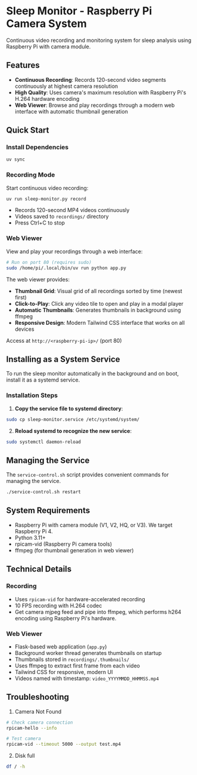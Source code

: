 # Sleep Monitor - Raspberry Pi Camera System

Continuous video recording and monitoring system for sleep analysis using Raspberry Pi with camera module.

## Features

- **Continuous Recording**: Records 120-second video segments continuously at highest camera resolution
- **High Quality**: Uses camera's maximum resolution with Raspberry Pi's H.264 hardware encoding
- **Web Viewer**: Browse and play recordings through a modern web interface with automatic thumbnail generation

## Quick Start

### Install Dependencies
```bash
uv sync
```

### Recording Mode
Start continuous video recording:
```bash
uv run sleep-monitor.py record
```
- Records 120-second MP4 videos continuously
- Videos saved to `recordings/` directory
- Press Ctrl+C to stop

### Web Viewer
View and play your recordings through a web interface:
```bash
# Run on port 80 (requires sudo)
sudo /home/pi/.local/bin/uv run python app.py
```

The web viewer provides:
- **Thumbnail Grid**: Visual grid of all recordings sorted by time (newest first)
- **Click-to-Play**: Click any video tile to open and play in a modal player
- **Automatic Thumbnails**: Generates thumbnails in background using ffmpeg
- **Responsive Design**: Modern Tailwind CSS interface that works on all devices

Access at `http://<raspberry-pi-ip>/` (port 80)

## Installing as a System Service

To run the sleep monitor automatically in the background and on boot, install it as a systemd service.

### Installation Steps

1. **Copy the service file to systemd directory**:
```bash
sudo cp sleep-monitor.service /etc/systemd/system/
```

2. **Reload systemd to recognize the new service**:
```bash
sudo systemctl daemon-reload
```

## Managing the Service

The `service-control.sh` script provides convenient commands for managing the service.
```bash
./service-control.sh restart
```

## System Requirements

- Raspberry Pi with camera module (V1, V2, HQ, or V3). We target Raspberry Pi 4.
- Python 3.11+ 
- rpicam-vid (Raspberry Pi camera tools)
- ffmpeg (for thumbnail generation in web viewer)


## Technical Details

### Recording
- Uses `rpicam-vid` for hardware-accelerated recording
- 10 FPS recording with H.264 codec
- Get camera mjpeg feed and pipe into ffmpeg, which performs h264 encoding using Raspberry Pi's hardware.

### Web Viewer
- Flask-based web application (`app.py`)
- Background worker thread generates thumbnails on startup
- Thumbnails stored in `recordings/.thumbnails/`
- Uses ffmpeg to extract first frame from each video
- Tailwind CSS for responsive, modern UI
- Videos named with timestamp: `video_YYYYMMDD_HHMMSS.mp4`



## Troubleshooting

1. Camera Not Found
```bash
# Check camera connection
rpicam-hello --info

# Test camera
rpicam-vid --timeout 5000 --output test.mp4
```

2. Disk full
```bash
df / -h
```